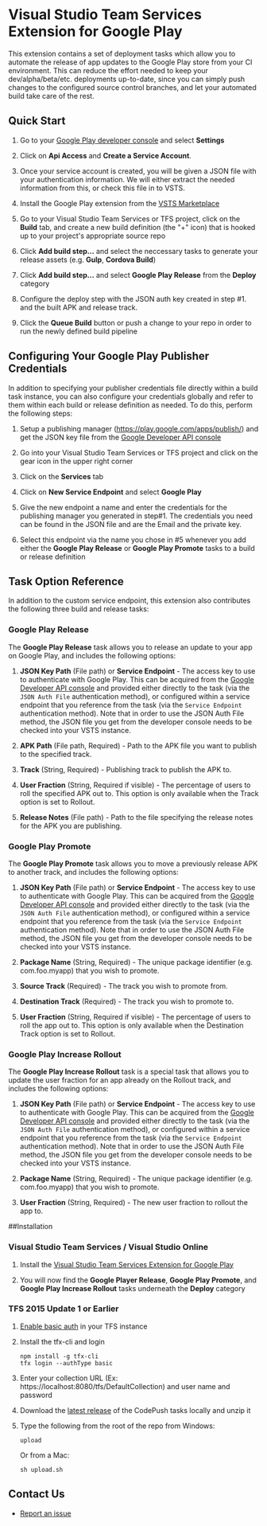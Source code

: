 # Visual Studio Team Services Extension for Google Play

This extension contains a set of deployment tasks which allow you to automate the release of app updates to the Google Play store from your CI environment. This can reduce the effort needed to keep your dev/alpha/beta/etc. deployments up-to-date, since you can simply push changes to the configured source control branches, and let your automated build take care of the rest.

## Quick Start

1. Go to your [Google Play developer console](https://play.google.com/apps/publish/) and select **Settings**

2. Click on **Api Access** and **Create a Service Account**.

3. Once your service account is created, you will be given a JSON file with your authentication information. We will either extract the needed information from this, or check this file in to VSTS.

4. Install the Google Play extension from the [VSTS Marketplace](https://marketplace.visualstudio.com/items/ms-vsclient.google-play)

5. Go to your Visual Studio Team Services or TFS project, click on the **Build** tab, and create a new build definition (the "+" icon) that is hooked up to your project's appropriate source repo

6. Click **Add build step...** and select the neccessary tasks to generate your release assets (e.g. **Gulp**, **Cordova Build**)

7. Click **Add build step...** and select **Google Play Release** from the **Deploy** category

8. Configure the deploy step with the JSON auth key created in step #1. and the built APK and release track.

9. Click the **Queue Build** button or push a change to your repo in order to run the newly defined build pipeline

## Configuring Your Google Play Publisher Credentials

In addition to specifying your publisher credentials file directly within a build task instance, you can also configure your credentials globally and refer to them within each build or release definition as needed. To do this, perform the following steps:

1. Setup a publishing manager (https://play.google.com/apps/publish/) and get the JSON key file from the [Google Developer API console](https://console.developers.google.com/apis)

2. Go into your Visual Studio Team Services or TFS project and click on the gear icon in the upper right corner

3. Click on the **Services** tab

4. Click on **New Service Endpoint** and select **Google Play**

5. Give the new endpoint a name and enter the credentials for the publishing manager you generated in step#1. The credentials you need can be found in the JSON file and are the Email and the private key.

6. Select this endpoint via the name you chose in #5 whenever you add either the **Google Play Release** or **Google Play Promote** tasks to a build or release definition

## Task Option Reference

In addition to the custom service endpoint, this extension also contributes the following three build and release tasks:

### Google Play Release

The **Google Play Release** task allows you to release an update to your app on Google Play, and includes the following options:

1. **JSON Key Path** (File path) or **Service Endpoint** - The access key to use to authenticate with Google Play. This can be acquired from the [Google Developer API console](https://console.developers.google.com/apis) and provided either directly to the task (via the `JSON Auth File` authentication method), or configured within a service endpoint that you reference from the task (via the `Service Endpoint` authentication method). Note that in order to use the JSON Auth File method, the JSON file you get from the developer console needs to be checked into your VSTS instance.

2. **APK Path** (File path, Required) - Path to the APK file you want to publish to the specified track.

3. **Track** (String, Required) - Publishing track to publish the APK to.

4. **User Fraction** (String, Required if visible) - The percentage of users to roll the specified APK out to. This option is only available when the Track option is set to Rollout.

5. **Release Notes** (File path) - Path to the file specifying the release notes for the APK you are publishing.

### Google Play Promote

The **Google Play Promote** task allows you to move a previously release APK to another track, and includes the following options:

1. **JSON Key Path** (File path) or **Service Endpoint** - The access key to use to authenticate with Google Play. This can be acquired from the [Google Developer API console](https://console.developers.google.com/apis) and provided either directly to the task (via the `JSON Auth File` authentication method), or configured within a service endpoint that you reference from the task (via the `Service Endpoint` authentication method). Note that in order to use the JSON Auth File method, the JSON file you get from the developer console needs to be checked into your VSTS instance.

2. **Package Name** (String, Required) - The unique package identifier (e.g. com.foo.myapp) that you wish to promote.

3. **Source Track** (Required) - The track you wish to promote from.

4. **Destination Track** (Required) - The track you wish to promote to.

5. **User Fraction** (String, Required if visible) - The percentage of users to roll the app out to. This option is only available when the Destination Track option is set to Rollout.

### Google Play Increase Rollout

The **Google Play Increase Rollout** task is a special task that allows you to update the user fraction for an app already on the Rollout track, and includes the following options:

1. **JSON Key Path** (File path) or **Service Endpoint** - The access key to use to authenticate with Google Play. This can be acquired from the [Google Developer API console](https://console.developers.google.com/apis) and provided either directly to the task (via the `JSON Auth File` authentication method), or configured within a service endpoint that you reference from the task (via the `Service Endpoint` authentication method). Note that in order to use the JSON Auth File method, the JSON file you get from the developer console needs to be checked into your VSTS instance.

2. **Package Name** (String, Required) - The unique package identifier (e.g. com.foo.myapp) that you wish to promote.

3. **User Fraction** (String, Required) - The new user fraction to rollout the app to.

##Installation

### Visual Studio Team Services / Visual Studio Online

1. Install the [Visual Studio Team Services Extension for Google Play](https://marketplace.visualstudio.com/items/ms-vsclient.google-play)

2. You will now find the **Google Player Release**, **Google Play Promote**, and **Google Play Increase Rollout** tasks underneath the **Deploy** category

### TFS 2015 Update 1 or Earlier

1. [Enable basic auth](http://go.microsoft.com/fwlink/?LinkID=699518) in your TFS instance

2. Install the tfx-cli and login

	~~~~~~~~~~~~~~~~~~~~~~~~~~~~~~~~~~
	npm install -g tfx-cli
	tfx login --authType basic 
	~~~~~~~~~~~~~~~~~~~~~~~~~~~~~~~~~~

3. Enter your collection URL (Ex: https://localhost:8080/tfs/DefaultCollection) and user name and password 

4. Download the [latest release](https://github.com/Microsoft/google-play-vsts-extension/releases) of the CodePush tasks locally and unzip it

5. Type the following from the root of the repo from Windows:

	~~~~~~~~~~~~~~~~~~~~~~~~~~~~~~~~~~
	upload
	~~~~~~~~~~~~~~~~~~~~~~~~~~~~~~~~~~

	Or from a Mac:

	~~~~~~~~~~~~~~~~~~~~~~~~~~~~~~~~~~
	sh upload.sh
	~~~~~~~~~~~~~~~~~~~~~~~~~~~~~~~~~~

## Contact Us
* [Report an issue](https://github.com/Microsoft/google-play-vsts-extension/issues)

